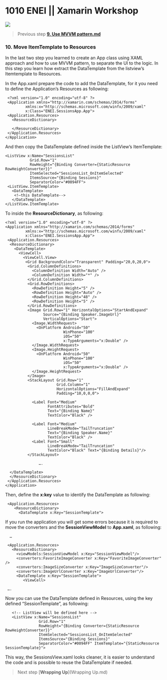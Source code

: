 # 1010 ENEI || Xamarin Workshop

<MTMarkdownOptions output='html4'>
	<a href="https://github.com/XamCommunityWorkshop/SessionsApp"><img src="https://raw.githubusercontent.com/XamCommunityWorkshop/SessionsApp/Draft/Guides/ImagesForGuides/header.png"/></a>
</MTMarkdownOptions>

> Previous step [**9. Use MVVM pattern.md**](9.%20Use%20MVVM%20pattern.md)

### 10. Move ItemTemplate to Resources


In the last two step you learned to create an App class using XAML approach and how to use MVVM pattern, to separate the UI to the logic. In this step you learn how extract the DataTemplate from the listview’s Itemtemplate to Resources.

In the App.xaml prepare the code to add the DataTemplate, for it you need to define the Application’s Resources as following:

     <?xml version="1.0" encoding="utf-8" ?>     <Application xmlns="http://xamarin.com/schemas/2014/forms"             xmlns:x="http://schemas.microsoft.com/winfx/2009/xaml"             x:Class="ENEI.SessionsApp.App">     <Application.Resources>       <ResourceDictionary>            </ResourceDictionary>     </Application.Resources>    </Application>And then copy the DataTemplate defined inside the ListView’s ItemTemplate:
    <ListView x:Name="SessionsList"               Grid.Row="1"               RowHeight="{Binding Converter={StaticResource RowHeightConverter}}"               ItemSelected="SessionsList_OnItemSelected"               ItemsSource="{Binding Sessions}"               SeparatorColor="#0094FF">     <ListView.ItemTemplate>       <DataTemplate>        <!—this DataTemplate-->       </DataTemplate>    </ListView.ItemTemplate>
To inside the **ResourceDictionary**, as following:


    <?xml version="1.0" encoding="utf-8" ?>    <Application xmlns="http://xamarin.com/schemas/2014/forms"             xmlns:x="http://schemas.microsoft.com/winfx/2009/xaml"             x:Class="ENEI.SessionsApp.App">     <Application.Resources>      <ResourceDictionary>        <DataTemplate>          <ViewCell>            <ViewCell.View>             <Grid BackgroundColor="Transparent" Padding="20,0,20,0">              <Grid.ColumnDefinitions>                <ColumnDefinition Width="Auto" />                <ColumnDefinition Width="*" />              </Grid.ColumnDefinitions>              <Grid.RowDefinitions>                <RowDefinition Height="5" />                <RowDefinition Height="Auto" />                <RowDefinition Height="48" />                <RowDefinition Height="5" />              </Grid.RowDefinitions>              <Image Grid.Row="1" HorizontalOptions="StartAndExpand"                     Source="{Binding Speaker.ImageUrl}"                     VerticalOptions="Start">                <Image.WidthRequest>                  <OnPlatform Android="50"                              WinPhone="100"                              iOS="50"                              x:TypeArguments="x:Double" />                </Image.WidthRequest>                <Image.HeightRequest>                  <OnPlatform Android="50"                              WinPhone="100"                              iOS="50"                              x:TypeArguments="x:Double" />                </Image.HeightRequest>              </Image>              <StackLayout Grid.Row="1"                           Grid.Column="1"                           HorizontalOptions="FillAndExpand"                           Padding="10,0,0,0">                <Label Font="Medium"                       FontAttributes="Bold"                       Text="{Binding Name}"                       TextColor="Black" />                <Label Font="Medium"                       LineBreakMode="TailTruncation"                       Text="{Binding Speaker.Name}"                       TextColor="Black" />                <Label Font="Small"                       LineBreakMode="TailTruncation"                       TextColor="Black" Text="{Binding Details}"/>              </StackLayout>
                   ….      </DataTemplate>      </ResourceDictionary>     </Application.Resources>    </Application>Then, define the **x:key** value to identify the DataTemplate as following:     <Application.Resources>        <ResourceDictionary>          <DataTemplate x:Key="SessionTemplate">  
  If you run the application you will get some errors because it is required to move the converters and the **SessionViewModel** to **App.xaml**, as following:      …     <Application.Resources>       <ResourceDictionary>         <viewModels:SessionViewModel x:Key="SessionViewModel"/>         <converters:FavoriteImageConverter x:Key="FavoriteImageConverter" />         <converters:ImageSizeConverter x:Key="ImageSizeConverter"/>         <converters:ImageUrlConverter x:Key="ImageUrlConverter"/>         <DataTemplate x:Key="SessionTemplate">            <ViewCell>     ….Now you can use the DataTemplate defined in Resources, using the key defined “SessionTemplate”, as following:
       <!-- ListView will be defined here -->       <ListView x:Name="SessionsList"                   Grid.Row="1"                   RowHeight="{Binding Converter={StaticResource RowHeightConverter}}"                   ItemSelected="SessionsList_OnItemSelected"                   ItemsSource="{Binding Sessions}"                   SeparatorColor="#0094FF" ItemTemplate="{StaticResource SessionTemplate}">This way, the SessionsView.xaml looks cleaner, it is easier to understand the code and is possible to reuse the DataTemplate if needed.

> Next step [**Wrapping Up**](Wrapping Up.md)
